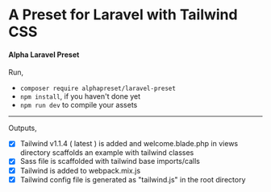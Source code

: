# A Preset for Laravel with Tailwind CSS
#### Alpha Laravel Preset

Run,

* `composer require alphapreset/laravel-preset`
* `npm install`, if you haven't done yet
* `npm run dev` to compile your assets

---

Outputs,

- [x] Tailwind v1.1.4 ( latest ) is added and welcome.blade.php in views directory scaffolds an example with tailwind classes
- [x] Sass file is scaffolded with tailwind base imports/calls
- [x] Tailwind is added to webpack.mix.js
- [x] Tailwind config file is generated as "tailwind.js" in the root directory
